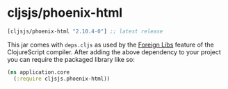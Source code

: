 # cljsjs/phoenix-html

[](dependency)
```clojure
[cljsjs/phoenix-html "2.10.4-0"] ;; latest release
```
[](/dependency)

This jar comes with `deps.cljs` as used by the [Foreign Libs][flibs] feature
of the ClojureScript compiler. After adding the above dependency to your project
you can require the packaged library like so:

```clojure
(ns application.core
  (:require cljsjs.phoenix-html))
```

[flibs]: https://clojurescript.org/reference/packaging-foreign-deps
